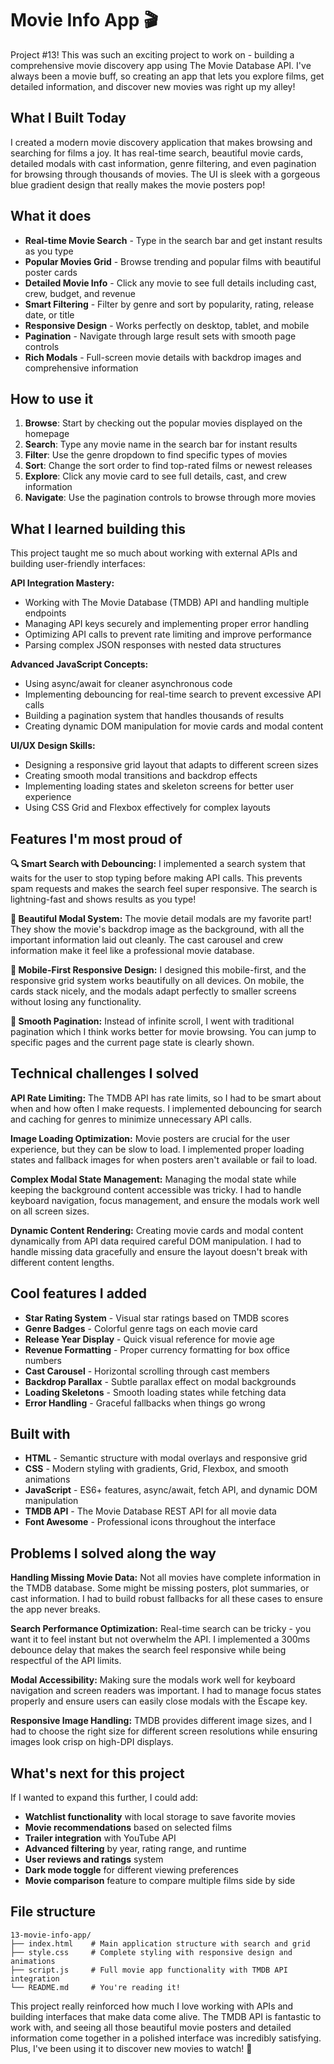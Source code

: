 # Movie Info App 🎬

Project #13! This was such an exciting project to work on - building a comprehensive movie discovery app using The Movie Database API. I've always been a movie buff, so creating an app that lets you explore films, get detailed information, and discover new movies was right up my alley!

## What I Built Today

I created a modern movie discovery application that makes browsing and searching for films a joy. It has real-time search, beautiful movie cards, detailed modals with cast information, genre filtering, and even pagination for browsing through thousands of movies. The UI is sleek with a gorgeous blue gradient design that really makes the movie posters pop!

## What it does

- **Real-time Movie Search** - Type in the search bar and get instant results as you type
- **Popular Movies Grid** - Browse trending and popular films with beautiful poster cards
- **Detailed Movie Info** - Click any movie to see full details including cast, crew, budget, and revenue
- **Smart Filtering** - Filter by genre and sort by popularity, rating, release date, or title
- **Responsive Design** - Works perfectly on desktop, tablet, and mobile
- **Pagination** - Navigate through large result sets with smooth page controls
- **Rich Modals** - Full-screen movie details with backdrop images and comprehensive information

## How to use it

1. **Browse**: Start by checking out the popular movies displayed on the homepage
2. **Search**: Type any movie name in the search bar for instant results
3. **Filter**: Use the genre dropdown to find specific types of movies
4. **Sort**: Change the sort order to find top-rated films or newest releases
5. **Explore**: Click any movie card to see full details, cast, and crew information
6. **Navigate**: Use the pagination controls to browse through more movies

## What I learned building this

This project taught me so much about working with external APIs and building user-friendly interfaces:

**API Integration Mastery:**
- Working with The Movie Database (TMDB) API and handling multiple endpoints
- Managing API keys securely and implementing proper error handling
- Optimizing API calls to prevent rate limiting and improve performance
- Parsing complex JSON responses with nested data structures

**Advanced JavaScript Concepts:**
- Using async/await for cleaner asynchronous code
- Implementing debouncing for real-time search to prevent excessive API calls
- Building a pagination system that handles thousands of results
- Creating dynamic DOM manipulation for movie cards and modal content

**UI/UX Design Skills:**
- Designing a responsive grid layout that adapts to different screen sizes
- Creating smooth modal transitions and backdrop effects
- Implementing loading states and skeleton screens for better user experience
- Using CSS Grid and Flexbox effectively for complex layouts

## Features I'm most proud of

**🔍 Smart Search with Debouncing:**
I implemented a search system that waits for the user to stop typing before making API calls. This prevents spam requests and makes the search feel super responsive. The search is lightning-fast and shows results as you type!

**🎨 Beautiful Modal System:**
The movie detail modals are my favorite part! They show the movie's backdrop image as the background, with all the important information laid out cleanly. The cast carousel and crew information make it feel like a professional movie database.

**📱 Mobile-First Responsive Design:**
I designed this mobile-first, and the responsive grid system works beautifully on all devices. On mobile, the cards stack nicely, and the modals adapt perfectly to smaller screens without losing any functionality.

**🔄 Smooth Pagination:**
Instead of infinite scroll, I went with traditional pagination which I think works better for movie browsing. You can jump to specific pages and the current page state is clearly shown.

## Technical challenges I solved

**API Rate Limiting:**
The TMDB API has rate limits, so I had to be smart about when and how often I make requests. I implemented debouncing for search and caching for genres to minimize unnecessary API calls.

**Image Loading Optimization:**
Movie posters are crucial for the user experience, but they can be slow to load. I implemented proper loading states and fallback images for when posters aren't available or fail to load.

**Complex Modal State Management:**
Managing the modal state while keeping the background content accessible was tricky. I had to handle keyboard navigation, focus management, and ensure the modals work well on all screen sizes.

**Dynamic Content Rendering:**
Creating movie cards and modal content dynamically from API data required careful DOM manipulation. I had to handle missing data gracefully and ensure the layout doesn't break with different content lengths.

## Cool features I added

- **Star Rating System** - Visual star ratings based on TMDB scores
- **Genre Badges** - Colorful genre tags on each movie card
- **Release Year Display** - Quick visual reference for movie age
- **Revenue Formatting** - Proper currency formatting for box office numbers
- **Cast Carousel** - Horizontal scrolling through cast members
- **Backdrop Parallax** - Subtle parallax effect on modal backgrounds
- **Loading Skeletons** - Smooth loading states while fetching data
- **Error Handling** - Graceful fallbacks when things go wrong

## Built with

- **HTML** - Semantic structure with modal overlays and responsive grid
- **CSS** - Modern styling with gradients, Grid, Flexbox, and smooth animations
- **JavaScript** - ES6+ features, async/await, fetch API, and dynamic DOM manipulation
- **TMDB API** - The Movie Database REST API for all movie data
- **Font Awesome** - Professional icons throughout the interface

## Problems I solved along the way

**Handling Missing Movie Data:**
Not all movies have complete information in the TMDB database. Some might be missing posters, plot summaries, or cast information. I had to build robust fallbacks for all these cases to ensure the app never breaks.

**Search Performance Optimization:**
Real-time search can be tricky - you want it to feel instant but not overwhelm the API. I implemented a 300ms debounce delay that makes the search feel responsive while being respectful of the API limits.

**Modal Accessibility:**
Making sure the modals work well for keyboard navigation and screen readers was important. I had to manage focus states properly and ensure users can easily close modals with the Escape key.

**Responsive Image Handling:**
TMDB provides different image sizes, and I had to choose the right size for different screen resolutions while ensuring images look crisp on high-DPI displays.

## What's next for this project

If I wanted to expand this further, I could add:
- **Watchlist functionality** with local storage to save favorite movies
- **Movie recommendations** based on selected films
- **Trailer integration** with YouTube API
- **Advanced filtering** by year, rating range, and runtime
- **User reviews and ratings** system
- **Dark mode toggle** for different viewing preferences
- **Movie comparison** feature to compare multiple films side by side

## File structure

```
13-movie-info-app/
├── index.html    # Main application structure with search and grid
├── style.css     # Complete styling with responsive design and animations
├── script.js     # Full movie app functionality with TMDB API integration
└── README.md     # You're reading it!
```

This project really reinforced how much I love working with APIs and building interfaces that make data come alive. The TMDB API is fantastic to work with, and seeing all those beautiful movie posters and detailed information come together in a polished interface was incredibly satisfying. Plus, I've been using it to discover new movies to watch! 🍿
